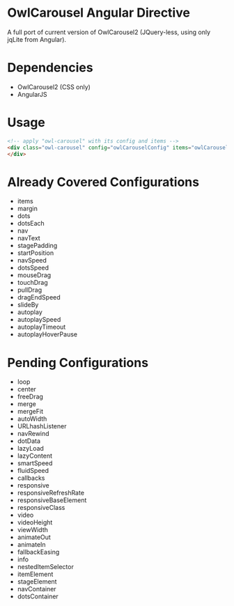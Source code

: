 OwlCarousel Angular Directive
=============================

A full port of current version of OwlCarousel2 (JQuery-less, using only jqLite from Angular).

# Dependencies
* OwlCarousel2 (CSS only)
* AngularJS

# Usage
```html
<!-- apply "owl-carousel" with its config and items -->
<div class="owl-carousel" config="owlCarouselConfig" items="owlCarouselItems">
</div>
```

# Already Covered Configurations
* items 
* margin
* dots
* dotsEach
* nav
* navText
* stagePadding
* startPosition
* navSpeed
* dotsSpeed
* mouseDrag
* touchDrag
* pullDrag
* dragEndSpeed
* slideBy
* autoplay
* autoplaySpeed
* autoplayTimeout
* autoplayHoverPause

# Pending Configurations
* loop
* center
* freeDrag
* merge
* mergeFit
* autoWidth
* URLhashListener
* navRewind
* dotData
* lazyLoad
* lazyContent
* smartSpeed
* fluidSpeed
* callbacks
* responsive
* responsiveRefreshRate
* responsiveBaseElement
* responsiveClass
* video
* videoHeight
* viewWidth
* animateOut
* animateIn
* fallbackEasing
* info
* nestedItemSelector
* itemElement
* stageElement
* navContainer
* dotsContainer